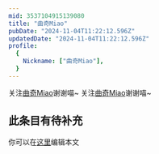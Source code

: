 ```yaml
---
mid: 3537104915139080
title: "曲奇Miao"
pubDate: "2024-11-04T11:22:12.596Z"
updatedDate: "2024-11-04T11:22:12.596Z"
profile:
  {
    Nickname: ["曲奇Miao"],
  }
---
```


关注[曲奇Miao](https://space.bilibili.com/3537104915139080)谢谢喵~ 关注[曲奇Miao](https://space.bilibili.com/3537104915139080)谢谢喵~

## 此条目有待补充
你可以在[这里](https://github.com/Yuhanawa/VTuber.ICU/edit/master/src/content/v/曲奇Miao/index.md)编辑本文
